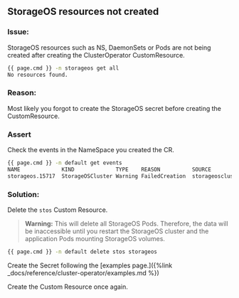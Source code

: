 ## StorageOS resources not created

### Issue:

StorageOS resources such as NS, DaemonSets or Pods are not being created after
creating the ClusterOperator CustomResource.

```bash
{{ page.cmd }} -n storageos get all
No resources found.
```

### Reason:
Most likely you forgot to create the StorageOS secret before creating the
CustomResource.


### Assert
Check the events in the NameSpace you created the CR.

```bash
{{ page.cmd }} -n default get events
NAME             KIND             TYPE    REASON          SOURCE                      MESSAGE
storageos.15717  StorageOSCluster Warning FailedCreation  storageoscluster-operator   Secret "storageos-api" not found
```

### Solution:

Delete the `stos` Custom Resource. 

> **Warning:** This will delete all StorageOS Pods. Therefore, the data will be inaccessible
> until you restart the StorageOS cluster and the application Pods mounting
> StorageOS volumes.

```bash
{{ page.cmd }} -n default delete stos storageos
```

Create the Secret following the [examples page.]({%link
_docs/reference/cluster-operator/examples.md %})

Create the Custom Resource once again.

